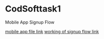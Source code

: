 # CodSofttask1
Mobile App Signup Flow

[mobile app file link](https://www.figma.com/design/nKUyjpNPWC7QLQM7mWo7xD/Untitled?t=bwj7vnIk529tD9r8-1)
[working of signup flow link](https://www.figma.com/proto/nKUyjpNPWC7QLQM7mWo7xD/Untitled?t=bwj7vnIk529tD9r8-1)

